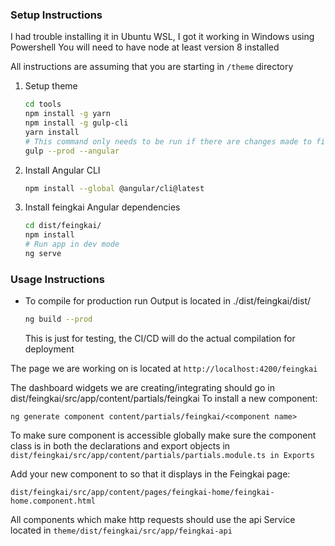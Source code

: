 ### Setup Instructions

I had trouble installing it in Ubuntu WSL, I got it working in Windows using Powershell
You will need to have node at least version 8 installed

All instructions are assuming that you are starting in `/theme` directory

1. Setup theme
    ```bash
    cd tools
    npm install -g yarn
    npm install -g gulp-cli
    yarn install
    # This command only needs to be run if there are changes made to files in parent /src folder
    gulp --prod --angular
    ```
2. Install Angular CLI
    ```bash
    npm install --global @angular/cli@latest
    ```
3. Install feingkai Angular dependencies
    ```bash
    cd dist/feingkai/ 
    npm install
    # Run app in dev mode
    ng serve
    ```

### Usage Instructions    
*   To compile for production run
    Output is located in ./dist/feingkai/dist/
    ```bash
    ng build --prod
    ```   
    This is just for testing, the CI/CD will do the actual compilation for deployment


The page we are working on is located at `http://localhost:4200/feingkai`

The dashboard widgets we are creating/integrating should go in dist/feingkai/src/app/content/partials/feingkai
To install a new component:
```
ng generate component content/partials/feingkai/<component name>
```
To make sure component is accessible globally 
make sure the component class is in both the declarations and export objects
in `dist/feingkai/src/app/content/partials/partials.module.ts in Exports`

Add your new component to so that it displays in the Feingkai page:

`dist/feingkai/src/app/content/pages/feingkai-home/feingkai-home.component.html`

All components which make http requests should use the api Service located in `theme/dist/feingkai/src/app/feingkai-api`




